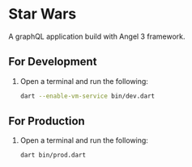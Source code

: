 # Star Wars

A graphQL application build with Angel 3 framework.

## For Development

1. Open a terminal and run the following:

    ```bash
    dart --enable-vm-service bin/dev.dart
    ```

## For Production

1. Open a terminal and run the following:

    ```bash
    dart bin/prod.dart
    ```

